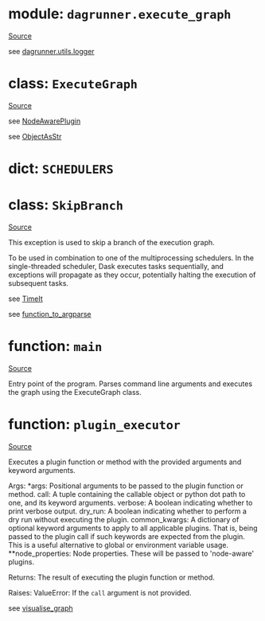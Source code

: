 # module: `dagrunner.execute_graph`

[Source](../dagrunner/execute_graph.py#L0)

see [dagrunner.utils.logger](dagrunner.utils.logger.md#module_dagrunner_utils_logger)

# class: `ExecuteGraph`

[Source](../dagrunner/execute_graph.py#L159)

see [NodeAwarePlugin](dagrunner.plugin_framework.md#class_nodeawareplugin)

see [ObjectAsStr](dagrunner.utils.md#class_objectasstr)

# dict: `SCHEDULERS`

# class: `SkipBranch`

[Source](../dagrunner/execute_graph.py#L33)

This exception is used to skip a branch of the execution graph.

To be used in combination to one of the multiprocessing schedulers.
In the single-threaded scheduler, Dask executes tasks sequentially, and
exceptions will propagate as they occur, potentially halting the execution of
subsequent tasks.

see [TimeIt](dagrunner.utils.md#class_timeit)

see [function_to_argparse](dagrunner.utils.md#function_function_to_argparse)

# function: `main`

[Source](../dagrunner/execute_graph.py#L257)

Entry point of the program.
Parses command line arguments and executes the graph using the ExecuteGraph class.

# function: `plugin_executor`

[Source](../dagrunner/execute_graph.py#L46)

Executes a plugin function or method with the provided arguments and keyword arguments.

Args:
    *args: Positional arguments to be passed to the plugin function or method.
    call: A tuple containing the callable object or python dot path to one, and its keyword arguments.
    verbose: A boolean indicating whether to print verbose output.
    dry_run: A boolean indicating whether to perform a dry run without executing the plugin.
    common_kwargs: A dictionary of optional keyword arguments to apply to all applicable plugins.
        That is, being passed to the plugin call if such keywords are expected from the plugin.
        This is a useful alternative to global or environment variable usage.
    **node_properties: Node properties.  These will be passed to 'node-aware' plugins.

Returns:
    The result of executing the plugin function or method.

Raises:
    ValueError: If the `call` argument is not provided.

see [visualise_graph](dagrunner.utils.visualisation.md#function_visualise_graph)

